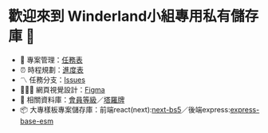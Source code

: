 # 歡迎來到 Winderland小組專用私有儲存庫 🙌
<ul>
  <li> 🧙  專案管理：<a href="https://docs.google.com/document/d/1qzsdz19UrucIa7VkCbivUouEDsy9avkHCtUk2tjytnM/edit#heading=h.7dgppiozh6pm">任務表</a></li>
  <li> ⏰  時程規劃：<a href="https://docs.google.com/document/d/1qzsdz19UrucIa7VkCbivUouEDsy9avkHCtUk2tjytnM/edit#heading=h.7dgppiozh6pm](https://docs.google.com/spreadsheets/d/193NHNzRZTDOa_LASxC0_yoQCnd_UcoBgb30X0yywS30/edit?gid=1951129198#gid=1951129198)">進度表</a></li>
    <li> 〽️  任務分支：<a href="https://github.com/Winderland-Group/Winderland-Project/issues">Issues</a></li>
    <li> 👩🏻‍🎨  網頁視覺設計：<a href="https://docs.google.com/document/d/1qzsdz19UrucIa7VkCbivUouEDsy9avkHCtUk2tjytnM/edit#heading=h.7dgppiozh6pm](https://docs.google.com/spreadsheets/d/193NHNzRZTDOa_LASxC0_yoQCnd_UcoBgb30X0yywS30/edit?gid=1951129198#gid=1951129198)](https://www.figma.com/design/d9tV4dL3xQp1VKrCxrhssW/wine_1920?node-id=105-1390&m=dev)">Figma</a></li>
    <li> 🍷  相關資料庫：<a href="https://docs.google.com/spreadsheets/d/1ozv_FzRU31tz658W7L7VPzqq2-qy9x0_GCaTWUIGN-0/edit?gid=0#gid=0">會員等級</a>／<a href="https://docs.google.com/spreadsheets/d/1U6xyXXV12H-zl4eHhRSJfVoeXQpb0O1zjmXNi8HUQX8/edit?gid=0#gid=0">塔羅牌</a>
</li>
     <li> 📦  大專樣板專案儲存庫：前端react(next):<a href="https://docs.google.com/spreadsheets/d/1ozv_FzRU31tz658W7L7VPzqq2-qy9x0_GCaTWUIGN-0/edit?gid=0#gid=0](https://github.com/mfee-react/next-bs5)">next-bs5</a>／後端express:<a href="https://docs.google.com/spreadsheets/d/1U6xyXXV12H-zl4eHhRSJfVoeXQpb0O1zjmXNi8HUQX8/edit?gid=0#gid=0](https://github.com/mfee-react/express-base-esm)">express-base-esm</a>
</li>
</ul> 

